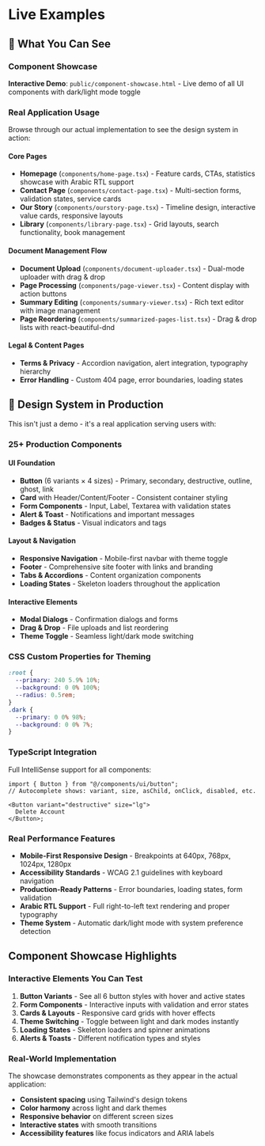 # Live Examples

## 🎯 What You Can See

### Component Showcase

**Interactive Demo**: `public/component-showcase.html` - Live demo of all UI components with dark/light mode toggle

### Real Application Usage

Browse through our actual implementation to see the design system in action:

#### Core Pages

- **Homepage** (`components/home-page.tsx`) - Feature cards, CTAs, statistics showcase with Arabic RTL support
- **Contact Page** (`components/contact-page.tsx`) - Multi-section forms, validation states, service cards
- **Our Story** (`components/ourstory-page.tsx`) - Timeline design, interactive value cards, responsive layouts
- **Library** (`components/library-page.tsx`) - Grid layouts, search functionality, book management

#### Document Management Flow

- **Document Upload** (`components/document-uploader.tsx`) - Dual-mode uploader with drag & drop
- **Page Processing** (`components/page-viewer.tsx`) - Content display with action buttons
- **Summary Editing** (`components/summary-viewer.tsx`) - Rich text editor with image management
- **Page Reordering** (`components/summarized-pages-list.tsx`) - Drag & drop lists with react-beautiful-dnd

#### Legal & Content Pages

- **Terms & Privacy** - Accordion navigation, alert integration, typography hierarchy
- **Error Handling** - Custom 404 page, error boundaries, loading states

## 📱 Design System in Production

This isn't just a demo - it's a real application serving users with:

### 25+ Production Components

#### UI Foundation

- **Button** (6 variants × 4 sizes) - Primary, secondary, destructive, outline, ghost, link
- **Card** with Header/Content/Footer - Consistent container styling
- **Form Components** - Input, Label, Textarea with validation states
- **Alert & Toast** - Notifications and important messages
- **Badges & Status** - Visual indicators and tags

#### Layout & Navigation

- **Responsive Navigation** - Mobile-first navbar with theme toggle
- **Footer** - Comprehensive site footer with links and branding
- **Tabs & Accordions** - Content organization components
- **Loading States** - Skeleton loaders throughout the application

#### Interactive Elements

- **Modal Dialogs** - Confirmation dialogs and forms
- **Drag & Drop** - File uploads and list reordering
- **Theme Toggle** - Seamless light/dark mode switching

### CSS Custom Properties for Theming

```css
:root {
  --primary: 240 5.9% 10%;
  --background: 0 0% 100%;
  --radius: 0.5rem;
}
.dark {
  --primary: 0 0% 98%;
  --background: 0 0% 7%;
}
```

### TypeScript Integration

Full IntelliSense support for all components:

```tsx
import { Button } from "@/components/ui/button";
// Autocomplete shows: variant, size, asChild, onClick, disabled, etc.

<Button variant="destructive" size="lg">
  Delete Account
</Button>;
```

### Real Performance Features

- **Mobile-First Responsive Design** - Breakpoints at 640px, 768px, 1024px, 1280px
- **Accessibility Standards** - WCAG 2.1 guidelines with keyboard navigation
- **Production-Ready Patterns** - Error boundaries, loading states, form validation
- **Arabic RTL Support** - Full right-to-left text rendering and proper typography
- **Theme System** - Automatic dark/light mode with system preference detection

## Component Showcase Highlights

### Interactive Elements You Can Test

1. **Button Variants** - See all 6 button styles with hover and active states
2. **Form Components** - Interactive inputs with validation and error states
3. **Cards & Layouts** - Responsive card grids with hover effects
4. **Theme Switching** - Toggle between light and dark modes instantly
5. **Loading States** - Skeleton loaders and spinner animations
6. **Alerts & Toasts** - Different notification types and styles

### Real-World Implementation

The showcase demonstrates components as they appear in the actual application:

- **Consistent spacing** using Tailwind's design tokens
- **Color harmony** across light and dark themes
- **Responsive behavior** on different screen sizes
- **Interactive states** with smooth transitions
- **Accessibility features** like focus indicators and ARIA labels
